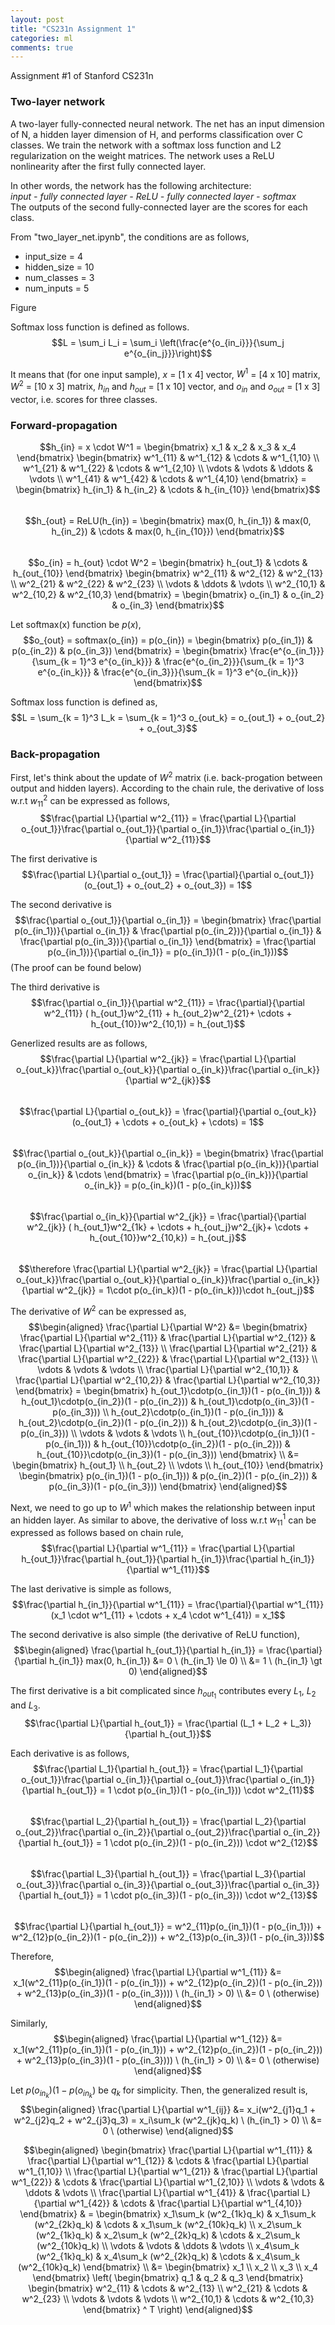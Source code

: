 ```yaml
---
layout: post
title: "CS231n Assignment 1"
categories: ml
comments: true
---
```


Assignment #1 of Stanford CS231n

### Two-layer network
A two-layer fully-connected neural network. The net has an input dimension of N, a hidden layer dimension of H, 
and performs classification over C classes. We train the network with a softmax loss function and L2 regularization on the
weight matrices. The network uses a ReLU nonlinearity after the first fully connected layer.


In other words, the network has the following architecture:  
_input - fully connected layer - ReLU - fully connected layer - softmax_  
The outputs of the second fully-connected layer are the scores for each class.

From "two_layer_net.ipynb", the conditions are as follows,
- input_size = 4
- hidden_size = 10
- num_classes = 3
- num_inputs = 5

Figure


Softmax loss function is defined as follows.  
$$L = \sum_i L_i = \sum_i \left(\frac{e^{o_{in_i}}}{\sum_j e^{o_{in_j}}}\right)$$  

It means that (for one input sample), $x$ = [1 x 4] vector, $W^1$ = [4 x 10] matrix, $W^2$ = [10 x 3] matrix, 
$h_{in}$ and $h_{out}$ = [1 x 10] vector, and $o_{in}$ and $o_{out}$ = [1 x 3] vector, i.e. scores for three classes.  

### Forward-propagation
$$h_{in} = x \cdot W^1 = 
\begin{bmatrix}
  x_1 & x_2 & x_3 & x_4 
\end{bmatrix}
\begin{bmatrix}
  w^1_{11} & w^1_{12} & \cdots & w^1_{1,10} \\
  w^1_{21} & w^1_{22} & \cdots & w^1_{2,10} \\
  \vdots & \vdots & \ddots & \vdots \\
  w^1_{41} & w^1_{42} & \cdots & w^1_{4,10}
\end{bmatrix} = 
\begin{bmatrix}
  h_{in_1} & h_{in_2} & \cdots & h_{in_{10}}
\end{bmatrix}$$  
$$h_{out} = ReLU(h_{in}) = 
\begin{bmatrix}
  max(0, h_{in_1}) & max(0, h_{in_2}) & \cdots & max(0, h_{in_{10}})
\end{bmatrix}$$  
$$o_{in} = h_{out} \cdot W^2 =
\begin{bmatrix}
  h_{out_1} & \cdots & h_{out_{10}} 
\end{bmatrix}
\begin{bmatrix}
  w^2_{11} & w^2_{12} & w^2_{13} \\
  w^2_{21} & w^2_{22} & w^2_{23} \\
  \vdots & \ddots & \vdots \\
  w^2_{10,1} & w^2_{10,2} & w^2_{10,3}
\end{bmatrix} = 
\begin{bmatrix}
  o_{in_1} & o_{in_2} & o_{in_3}
\end{bmatrix}$$  

Let softmax(x) function be $p(x)$,  
$$o_{out} = softmax(o_{in}) = p(o_{in}) =
\begin{bmatrix}
  p(o_{in_1}) & p(o_{in_2}) & p(o_{in_3})
\end{bmatrix} = 
\begin{bmatrix}
  \frac{e^{o_{in_1}}}{\sum_{k = 1}^3 e^{o_{in_k}}} &
  \frac{e^{o_{in_2}}}{\sum_{k = 1}^3 e^{o_{in_k}}} &
  \frac{e^{o_{in_3}}}{\sum_{k = 1}^3 e^{o_{in_k}}}
\end{bmatrix}$$  

Softmax loss function is defined as,  
$$L = \sum_{k = 1}^3 L_k = \sum_{k = 1}^3 o_{out_k} = o_{out_1} + o_{out_2} + o_{out_3}$$  

### Back-propagation
First, let's think about the update of $W^2$ matrix (i.e. back-progation between output and hidden layers). According to the chain rule,
the derivative of loss w.r.t $w^2_{11}$ can be expressed as follows,  
$$\frac{\partial L}{\partial w^2_{11}} = \frac{\partial L}{\partial o_{out_1}}\frac{\partial o_{out_1}}{\partial o_{in_1}}\frac{\partial o_{in_1}}{\partial w^2_{11}}$$  

The first derivative is  
$$\frac{\partial L}{\partial o_{out_1}} = \frac{\partial}{\partial o_{out_1}} (o_{out_1} + o_{out_2} + o_{out_3}) = 1$$  

The second derivative is  
$$\frac{\partial o_{out_1}}{\partial o_{in_1}} = 
\begin{bmatrix}
  \frac{\partial p(o_{in_1})}{\partial o_{in_1}} & 
  \frac{\partial p(o_{in_2})}{\partial o_{in_1}} & 
  \frac{\partial p(o_{in_3})}{\partial o_{in_1}}
\end{bmatrix} = 
\frac{\partial p(o_{in_1})}{\partial o_{in_1}} = 
p(o_{in_1})(1 - p(o_{in_1}))$$ 
(The proof can be found below)

The third derivative is  
$$\frac{\partial o_{in_1}}{\partial w^2_{11}} = 
\frac{\partial}{\partial w^2_{11}} ( h_{out_1}w^2_{11} + h_{out_2}w^2_{21}+ \cdots + h_{out_{10}}w^2_{10,1}) = 
h_{out_1}$$  

Generlized results are as follows,  
$$\frac{\partial L}{\partial w^2_{jk}} = \frac{\partial L}{\partial o_{out_k}}\frac{\partial o_{out_k}}{\partial o_{in_k}}\frac{\partial o_{in_k}}{\partial w^2_{jk}}$$  
$$\frac{\partial L}{\partial o_{out_k}} = \frac{\partial}{\partial o_{out_k}} (o_{out_1} + \cdots + o_{out_k} + \cdots) = 1$$  
$$\frac{\partial o_{out_k}}{\partial o_{in_k}} = 
\begin{bmatrix}
  \frac{\partial p(o_{in_1})}{\partial o_{in_k}} &
  \cdots &
  \frac{\partial p(o_{in_k})}{\partial o_{in_k}} & 
  \cdots
\end{bmatrix} = 
\frac{\partial p(o_{in_k})}{\partial o_{in_k}} = 
p(o_{in_k})(1 - p(o_{in_k}))$$  
$$\frac{\partial o_{in_k}}{\partial w^2_{jk}} = 
\frac{\partial}{\partial w^2_{jk}} ( h_{out_1}w^2_{1k} + \cdots + h_{out_j}w^2_{jk}+ \cdots + h_{out_{10}}w^2_{10,k}) = 
h_{out_j}$$  
$$\therefore \frac{\partial L}{\partial w^2_{jk}} = 
\frac{\partial L}{\partial o_{out_k}}\frac{\partial o_{out_k}}{\partial o_{in_k}}\frac{\partial o_{in_k}}{\partial w^2_{jk}} =
1\cdot p(o_{in_k})(1 - p(o_{in_k}))\cdot h_{out_j}$$  

The derivative of $W^2$ can be expressed as,  
$$\begin{aligned}
\frac{\partial L}{\partial W^2} &= 
\begin{bmatrix}
  \frac{\partial L}{\partial w^2_{11}} & \frac{\partial L}{\partial w^2_{12}} & \frac{\partial L}{\partial w^2_{13}} \\
  \frac{\partial L}{\partial w^2_{21}} & \frac{\partial L}{\partial w^2_{22}} & \frac{\partial L}{\partial w^2_{13}} \\
  \vdots & \vdots & \vdots \\
  \frac{\partial L}{\partial w^2_{10,1}} & \frac{\partial L}{\partial w^2_{10,2}} & \frac{\partial L}{\partial w^2_{10,3}}
\end{bmatrix} = 
\begin{bmatrix}
  h_{out_1}\cdotp(o_{in_1})(1 - p(o_{in_1})) & h_{out_1}\cdotp(o_{in_2})(1 - p(o_{in_2})) & h_{out_1}\cdotp(o_{in_3})(1 - p(o_{in_3})) \\
  h_{out_2}\cdotp(o_{in_1})(1 - p(o_{in_1})) & h_{out_2}\cdotp(o_{in_2})(1 - p(o_{in_2})) & h_{out_2}\cdotp(o_{in_3})(1 - p(o_{in_3})) \\
  \vdots & \vdots & \vdots \\
  h_{out_{10}}\cdotp(o_{in_1})(1 - p(o_{in_1})) & h_{out_{10}}\cdotp(o_{in_2})(1 - p(o_{in_2})) & h_{out_{10}}\cdotp(o_{in_3})(1 - p(o_{in_3}))
\end{bmatrix} \\
&= 
\begin{bmatrix}
  h_{out_1} \\
  h_{out_2} \\
  \vdots \\
  h_{out_{10}}
\end{bmatrix}
\begin{bmatrix}
  p(o_{in_1})(1 - p(o_{in_1})) & p(o_{in_2})(1 - p(o_{in_2})) & p(o_{in_3})(1 - p(o_{in_3}))
\end{bmatrix}
\end{aligned}$$


Next, we need to go up to $W^1$ which makes the relationship between input an hidden layer. As similar to above, the derivative of loss w.r.t $w^1_{11}$ can be expressed as follows based on chain rule,  
$$\frac{\partial L}{\partial w^1_{11}} = \frac{\partial L}{\partial h_{out_1}}\frac{\partial h_{out_1}}{\partial h_{in_1}}\frac{\partial h_{in_1}}{\partial w^1_{11}}$$  

The last derivative is simple as follows,  
$$\frac{\partial h_{in_1}}{\partial w^1_{11}} = \frac{\partial}{\partial w^1_{11}} (x_1 \cdot w^1_{11} + \cdots + x_4 \cdot w^1_{41}) = x_1$$  

The second derivative is also simple (the derivative of ReLU function),  
$$\begin{aligned}
  \frac{\partial h_{out_1}}{\partial h_{in_1}} = \frac{\partial}{\partial h_{in_1}} max(0, h_{in_1}) &= 
  0 \ (h_{in_1} \le 0) \\
  &= 1 \ (h_{in_1} \gt 0)
\end{aligned}$$  

The first derivative is a bit complicated since $h_{out_1}$ contributes every $L_1$, $L_2$ and $L_3$.  
$$\frac{\partial L}{\partial h_{out_1}} = \frac{\partial (L_1 + L_2 + L_3)}{\partial h_{out_1}}$$  

Each derivative is as follows,  
$$\frac{\partial L_1}{\partial h_{out_1}} = \frac{\partial L_1}{\partial o_{out_1}}\frac{\partial o_{in_1}}{\partial o_{out_1}}\frac{\partial o_{in_1}}{\partial h_{out_1}} = 1 \cdot p(o_{in_1})(1 - p(o_{in_1})) \cdot w^2_{11}$$  
$$\frac{\partial L_2}{\partial h_{out_1}} = \frac{\partial L_2}{\partial o_{out_2}}\frac{\partial o_{in_2}}{\partial o_{out_2}}\frac{\partial o_{in_2}}{\partial h_{out_1}} = 1 \cdot p(o_{in_2})(1 - p(o_{in_2})) \cdot w^2_{12}$$  
$$\frac{\partial L_3}{\partial h_{out_1}} = \frac{\partial L_3}{\partial o_{out_3}}\frac{\partial o_{in_3}}{\partial o_{out_3}}\frac{\partial o_{in_3}}{\partial h_{out_1}} = 1 \cdot p(o_{in_3})(1 - p(o_{in_3})) \cdot w^2_{13}$$  
$$\frac{\partial L}{\partial h_{out_1}} = w^2_{11}p(o_{in_1})(1 - p(o_{in_1})) + 
w^2_{12}p(o_{in_2})(1 - p(o_{in_2})) +
w^2_{13}p(o_{in_3})(1 - p(o_{in_3}))$$  

Therefore,  
$$\begin{aligned}
  \frac{\partial L}{\partial w^1_{11}} &= x_1(w^2_{11}p(o_{in_1})(1 - p(o_{in_1})) + w^2_{12}p(o_{in_2})(1 - p(o_{in_2})) + w^2_{13}p(o_{in_3})(1 - p(o_{in_3}))) \ (h_{in_1} > 0) \\
  &= 0 \ (otherwise)
\end{aligned}$$  

Similarly,  
$$\begin{aligned}
  \frac{\partial L}{\partial w^1_{12}} &= x_1(w^2_{11}p(o_{in_1})(1 - p(o_{in_1})) + w^2_{12}p(o_{in_2})(1 - p(o_{in_2})) + w^2_{13}p(o_{in_3})(1 - p(o_{in_3}))) \ (h_{in_1} > 0) \\
  &= 0 \ (otherwise)
\end{aligned}$$  

Let $p(o_{in_k})(1 - p(o_{in_k})$ be $q_k$ for simplicity. Then, the generalized result is,  
$$\begin{aligned}
  \frac{\partial L}{\partial w^1_{ij}} &= x_i(w^2_{j1}q_1 + w^2_{j2}q_2 + w^2_{j3}q_3)  = x_i\sum_k (w^2_{jk}q_k) \ (h_{in_1} > 0) \\
  &= 0 \ (otherwise)
\end{aligned}$$  

$$\begin{aligned}
	\begin{bmatrix}
		\frac{\partial L}{\partial w^1_{11}} & \frac{\partial L}{\partial w^1_{12}} & \cdots & 
		\frac{\partial L}{\partial w^1_{1,10}} \\
		\frac{\partial L}{\partial w^1_{21}} & \frac{\partial L}{\partial w^1_{22}} & \cdots & 
		\frac{\partial L}{\partial w^1_{2,10}} \\
		\vdots & \vdots & \ddots & \vdots \\
		\frac{\partial L}{\partial w^1_{41}} & \frac{\partial L}{\partial w^1_{42}} & \cdots & 
		\frac{\partial L}{\partial w^1_{4,10}}
	\end{bmatrix} & = 
	\begin{bmatrix}
		x_1\sum_k (w^2_{1k}q_k) & x_1\sum_k (w^2_{2k}q_k) & \cdots & x_1\sum_k (w^2_{10k}q_k) \\
		x_2\sum_k (w^2_{1k}q_k) & x_2\sum_k (w^2_{2k}q_k) & \cdots & x_2\sum_k (w^2_{10k}q_k) \\
		\vdots & \vdots & \ddots & \vdots \\
		x_4\sum_k (w^2_{1k}q_k) & x_4\sum_k (w^2_{2k}q_k) & \cdots & x_4\sum_k (w^2_{10k}q_k)
	\end{bmatrix} \\
	&=
	\begin{bmatrix}
		x_1 \\ x_2 \\ x_3 \\ x_4
	\end{bmatrix}
	\left(
		\begin{bmatrix}
			q_1 & q_2 & q_3
		\end{bmatrix}
		\begin{bmatrix}
			w^2_{11} & \cdots & w^2_{13} \\
			w^2_{21} & \cdots & w^2_{23} \\
			\vdots & \vdots & \vdots \\
			w^2_{10,1} & \cdots & w^2_{10,3}
		\end{bmatrix} ^ T
	\right)
\end{aligned}$$  

